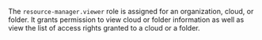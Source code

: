 The `resource-manager.viewer` role is assigned for an organization, cloud, or folder.
It grants permission to view cloud or folder information as well as view the list of access rights granted to a cloud or a folder.